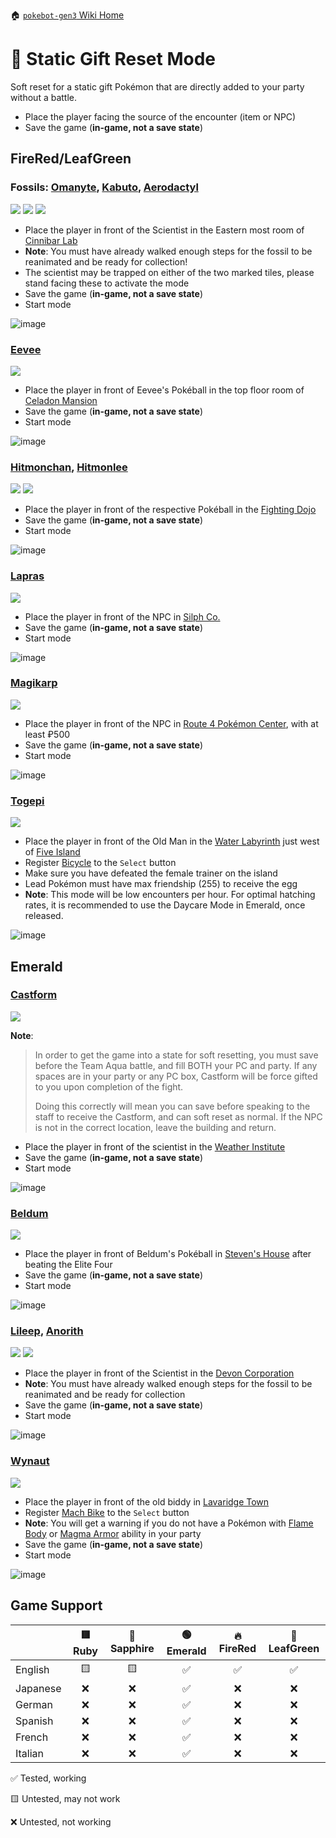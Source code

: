 🏠 [`pokebot-gen3` Wiki Home](../Readme.md)

# 🎁 Static Gift Reset Mode

Soft reset for a static gift Pokémon that are directly added to your party without a battle.

- Place the player facing the source of the encounter (item or NPC)
- Save the game (**in-game, not a save state**)

## FireRed/LeafGreen

### Fossils: [Omanyte](<https://bulbapedia.bulbagarden.net/wiki/Omanyte_(Pok%C3%A9mon)>), [Kabuto](<https://bulbapedia.bulbagarden.net/wiki/Kabuto_(Pok%C3%A9mon)>), [Aerodactyl](<https://bulbapedia.bulbagarden.net/wiki/Aerodactyl_(Pok%C3%A9mon)>)

![](../../modules/web/static/sprites/pokemon/shiny/Omanyte.png)
![](../../modules/web/static/sprites/pokemon/shiny/Kabuto.png)
![](../../modules/web/static/sprites/pokemon/shiny/Aerodactyl.png)

- Place the player in front of the Scientist in the Eastern most room of [Cinnibar Lab](https://bulbapedia.bulbagarden.net/wiki/Cinnabar_Island#Cinnabar_Lab)
- **Note**: You must have already walked enough steps for the fossil to be reanimated and be ready for collection!
- The scientist may be trapped on either of the two marked tiles, please stand facing these to activate the mode
- Save the game (**in-game, not a save state**)
- Start mode

![image](../images/gift_frlg_fossils.png)

### [Eevee](<https://bulbapedia.bulbagarden.net/wiki/Eevee_(Pok%C3%A9mon)>)

![](../../modules/web/static/sprites/pokemon/shiny/Eevee.png)

- Place the player in front of Eevee's Pokéball in the top floor room of [Celadon Mansion](https://bulbapedia.bulbagarden.net/wiki/Celadon_Condominiums)
- Save the game (**in-game, not a save state**)
- Start mode

![image](../images/gift_eevee.png)

### [Hitmonchan](<https://bulbapedia.bulbagarden.net/wiki/Hitmonchan_(Pok%C3%A9mon)>), [Hitmonlee](<https://bulbapedia.bulbagarden.net/wiki/Hitmonlee_(Pok%C3%A9mon)>)

![](../../modules/web/static/sprites/pokemon/shiny/Hitmonchan.png)
![](../../modules/web/static/sprites/pokemon/shiny/Hitmonlee.png)

- Place the player in front of the respective Pokéball in the [Fighting Dojo](https://bulbapedia.bulbagarden.net/wiki/Fighting_Dojo)
- Save the game (**in-game, not a save state**)
- Start mode

![image](../images/gift_hitmons.png)

### [Lapras](<https://bulbapedia.bulbagarden.net/wiki/Lapras_(Pok%C3%A9mon)>)

![](../../modules/web/static/sprites/pokemon/shiny/Lapras.png)

- Place the player in front of the NPC in [Silph Co.](https://bulbapedia.bulbagarden.net/wiki/Silph_Co.)
- Save the game (**in-game, not a save state**)
- Start mode

![image](../images/gift_lapras.png)

### [Magikarp](<https://bulbapedia.bulbagarden.net/wiki/Magikarp_(Pok%C3%A9mon)>)

![](../../modules/web/static/sprites/pokemon/shiny/Magikarp.png)

- Place the player in front of the NPC in [Route 4 Pokémon Center](https://bulbapedia.bulbagarden.net/wiki/Kanto_Route_4), with at least ₽500
- Save the game (**in-game, not a save state**)
- Start mode

![image](../images/gift_magikarp.png)

### [Togepi](<https://bulbapedia.bulbagarden.net/wiki/Togepi_(Pok%C3%A9mon)>)

![](../../modules/web/static/sprites/pokemon/shiny/Togepi.png)

- Place the player in front of the Old Man in the [Water Labyrinth](https://bulbapedia.bulbagarden.net/wiki/Water_Labyrinth) just west of [Five Island](https://bulbapedia.bulbagarden.net/wiki/Five_Island)
- Register [Bicycle]() to the `Select` button
- Make sure you have defeated the female trainer on the island
- Lead Pokémon must have max friendship (255) to receive the egg
- **Note**: This mode will be low encounters per hour. For optimal hatching rates, it is recommended to use the Daycare Mode in Emerald, once released.

![image](../images/gift_togepi.png)

## Emerald

### [Castform](<https://bulbapedia.bulbagarden.net/wiki/Castform_(Pok%C3%A9mon)>)

![](../../modules/web/static/sprites/pokemon/shiny/Castform.png)

**Note**:

> In order to get the game into a state for soft resetting, you must save before the Team Aqua battle, and fill BOTH your PC and party.
> If any spaces are in your party or any PC box, Castform will be force gifted to you upon completion of the fight.
>
> Doing this correctly will mean you can save before speaking to the staff to receive the Castform, and can soft reset as normal.
> If the NPC is not in the correct location, leave the building and return.

- Place the player in front of the scientist in the [Weather Institute](https://bulbapedia.bulbagarden.net/wiki/Weather_Institute)
- Save the game (**in-game, not a save state**)
- Start mode

![image](../images/gift_castform.png)

### [Beldum](<https://bulbapedia.bulbagarden.net/wiki/Beldum_(Pok%C3%A9mon)>)

![](../../modules/web/static/sprites/pokemon/shiny/Beldum.png)

- Place the player in front of Beldum's Pokéball in [Steven's House](https://bulbapedia.bulbagarden.net/wiki/Mossdeep_City#Steven.27s_house) after beating the Elite Four
- Save the game (**in-game, not a save state**)
- Start mode

![image](../images/gift_beldum.png)

### [Lileep](<https://bulbapedia.bulbagarden.net/wiki/Lileep_(Pok%C3%A9mon)>), [Anorith](<https://bulbapedia.bulbagarden.net/wiki/Anorith_(Pok%C3%A9mon)>)

![](../../modules/web/static/sprites/pokemon/shiny/Anorith.png)
![](../../modules/web/static/sprites/pokemon/shiny/Lileep.png)

- Place the player in front of the Scientist in the [Devon Corporation](https://bulbapedia.bulbagarden.net/wiki/Devon_Corporation)
- **Note**: You must have already walked enough steps for the fossil to be reanimated and be ready for collection
- Save the game (**in-game, not a save state**)
- Start mode

![image](../images/gift_rse_fossils.png)

### [Wynaut](<https://bulbapedia.bulbagarden.net/wiki/Wynaut_(Pok%C3%A9mon)>)

![](../../modules/web/static/sprites/pokemon/shiny/Wynaut.png)

- Place the player in front of the old biddy in [Lavaridge Town](https://bulbapedia.bulbagarden.net/wiki/Lavaridge_Town)
- Register [Mach Bike](https://bulbapedia.bulbagarden.net/wiki/Mach_Bike) to the `Select` button
- **Note**: You will get a warning if you do not have a Pokémon with [Flame Body](<https://bulbapedia.bulbagarden.net/wiki/Flame_Body_(Ability)>) or [Magma Armor](<https://bulbapedia.bulbagarden.net/wiki/Magma_Armor_(Ability)>) ability in your party
- Save the game (**in-game, not a save state**)
- Start mode

![image](../images/gift_wynaut.png)

## Game Support

|          | 🟥 Ruby | 🔷 Sapphire | 🟢 Emerald | 🔥 FireRed | 🌿 LeafGreen |
| :------- | :-----: | :---------: | :--------: | :--------: | :----------: |
| English  |   🟨    |     🟨      |     ✅     |     ✅     |      ✅      |
| Japanese |   ❌    |     ❌      |     ✅     |     ❌     |      ❌      |
| German   |   ❌    |     ❌      |     ✅     |     ❌     |      ❌      |
| Spanish  |   ❌    |     ❌      |     ✅     |     ❌     |      ❌      |
| French   |   ❌    |     ❌      |     ✅     |     ❌     |      ❌      |
| Italian  |   ❌    |     ❌      |     ✅     |     ❌     |      ❌      |

✅ Tested, working

🟨 Untested, may not work

❌ Untested, not working
